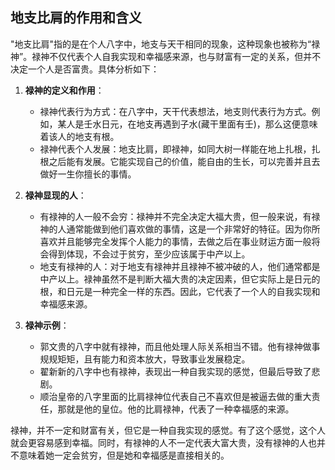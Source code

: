## 地支比肩的作用和含义

"地支比肩"指的是在个人八字中，地支与天干相同的现象，这种现象也被称为“禄神”。禄神不仅代表个人自我实现和幸福感来源，也与财富有一定的关系，但并不决定一个人是否富贵。具体分析如下：

1. **禄神的定义和作用**：
    * 禄神代表行为方式：在八字中，天干代表想法，地支则代表行为方式。例如，某人是壬水日元，在地支再遇到子水(藏干里面有壬)，那么这便意味着该人的地支有根。
    * 禄神代表个人发展：地支比肩，即禄神，如同大树一样能在地上扎根，扎根之后能有发展。它能实现自己的价值，能自由的生长，可以完善并且去做好一生你擅长的事情。

2. **禄神显现的人**：
    * 有禄神的人一般不会穷：禄神并不完全决定大福大贵，但一般来说，有禄神的人通常能做到他们喜欢做的事情，这是一个非常好的特征。因为你所喜欢并且能够完全发挥个人能力的事情，去做之后在事业财运方面一般将会得到体现，不会过于贫穷，至少应该属于中产以上。
    * 地支有禄神的人：对于地支有禄神并且禄神不被冲破的人，他们通常都是中产以上。禄神虽然不是判断大福大贵的决定因素，但它实际上是日元的根，和日元是一种完全一样的东西。因此，它代表了一个人的自我实现和幸福感来源。

3. **禄神示例**：
    * 郭文贵的八字中就有禄神，而且他处理人际关系相当不错。他有禄神做事规规矩矩，且有能力和资本放大，导致事业发展稳定。 
    * 翟新新的八字中也有禄神，表现出一种自我实现的感觉，但最后导致了悲剧。
    * 顺治皇帝的八字里面的比肩禄神位代表自己不喜欢但是被逼去做的重大责任，那就是他的皇位。他的比肩禄神，代表了一种幸福感的来源。

禄神，并不一定和财富有关，但它是一种自我实现的感觉。有了这个感觉，这个人就会更容易感到幸福。同时，有禄神的人不一定代表大富大贵，没有禄神的人也并不意味着她一定会贫穷，但是她和幸福感是直接相关的。